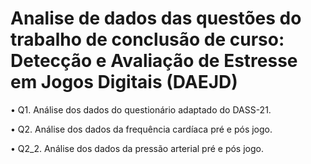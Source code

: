 # Analise de dados das questões do trabalho de conclusão de curso: Detecção e Avaliação de Estresse em Jogos Digitais (DAEJD)
• Q1. Análise dos dados do questionário adaptado do DASS-21.

• Q2. Análise dos dados da frequência cardíaca pré e pós jogo.

• Q2_2. Análise dos dados da pressão arterial pré e pós jogo.

